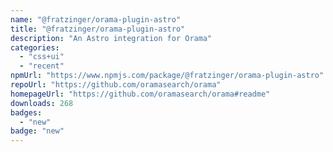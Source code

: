 ```yaml
---
name: "@fratzinger/orama-plugin-astro"
title: "@fratzinger/orama-plugin-astro"
description: "An Astro integration for Orama"
categories:
  - "css+ui"
  - "recent"
npmUrl: "https://www.npmjs.com/package/@fratzinger/orama-plugin-astro"
repoUrl: "https://github.com/oramasearch/orama"
homepageUrl: "https://github.com/oramasearch/orama#readme"
downloads: 268
badges:
  - "new"
badge: "new"
---
```

